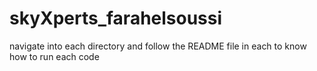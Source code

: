 # skyXperts_farahelsoussi

navigate into each directory and follow the README file in each to know how to run each code
